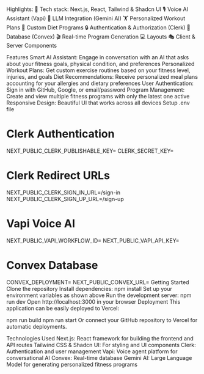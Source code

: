 Highlights:
🚀 Tech stack: Next.js, React, Tailwind & Shadcn UI
🎙️ Voice AI Assistant (Vapi)
🧠 LLM Integration (Gemini AI)
🏋️ Personalized Workout Plans
🥗 Custom Diet Programs
🔒 Authentication & Authorization (Clerk)
💾 Database (Convex)
🎬 Real-time Program Generation
💻 Layouts
🎭 Client & Server Components


Features
Smart AI Assistant: Engage in conversation with an AI that asks about your fitness goals, physical condition, and preferences
Personalized Workout Plans: Get custom exercise routines based on your fitness level, injuries, and goals
Diet Recommendations: Receive personalized meal plans accounting for your allergies and dietary preferences
User Authentication: Sign in with GitHub, Google, or email/password
Program Management: Create and view multiple fitness programs with only the latest one active
Responsive Design: Beautiful UI that works across all devices
Setup .env file
# Clerk Authentication
NEXT_PUBLIC_CLERK_PUBLISHABLE_KEY=
CLERK_SECRET_KEY=

# Clerk Redirect URLs
NEXT_PUBLIC_CLERK_SIGN_IN_URL=/sign-in
NEXT_PUBLIC_CLERK_SIGN_UP_URL=/sign-up

# Vapi Voice AI
NEXT_PUBLIC_VAPI_WORKFLOW_ID=
NEXT_PUBLIC_VAPI_API_KEY=

# Convex Database
CONVEX_DEPLOYMENT=
NEXT_PUBLIC_CONVEX_URL=
Getting Started
Clone the repository
Install dependencies:
npm install
Set up your environment variables as shown above
Run the development server:
npm run dev
Open http://localhost:3000 in your browser
Deployment
This application can be easily deployed to Vercel:

npm run build
npm run start
Or connect your GitHub repository to Vercel for automatic deployments.

Technologies Used
Next.js: React framework for building the frontend and API routes
Tailwind CSS & Shadcn UI: For styling and UI components
Clerk: Authentication and user management
Vapi: Voice agent platform for conversational AI
Convex: Real-time database
Gemini AI: Large Language Model for generating personalized fitness programs
